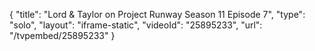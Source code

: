 {
    "title": "Lord & Taylor on Project Runway Season 11 Episode 7",
    "type": "solo",
    "layout": "iframe-static",
    "videoId": "25895233",
    "url": "\/tvpembed\/25895233"
}